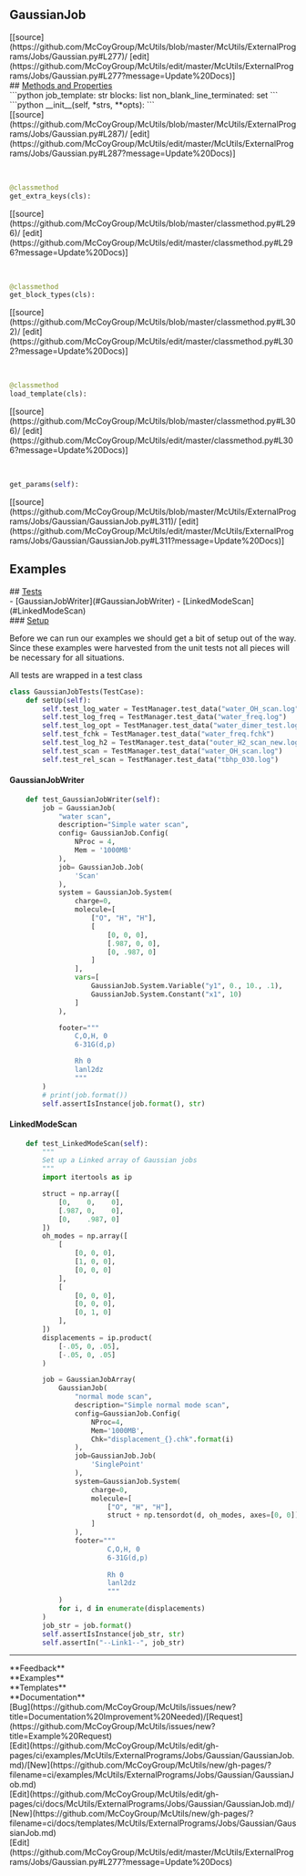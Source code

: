 ## <a id="McUtils.ExternalPrograms.Jobs.Gaussian.GaussianJob">GaussianJob</a> 

<div class="docs-source-link" markdown="1">
[[source](https://github.com/McCoyGroup/McUtils/blob/master/McUtils/ExternalPrograms/Jobs/Gaussian.py#L277)/
[edit](https://github.com/McCoyGroup/McUtils/edit/master/McUtils/ExternalPrograms/Jobs/Gaussian.py#L277?message=Update%20Docs)]
</div>









<div class="collapsible-section">
 <div class="collapsible-section collapsible-section-header" markdown="1">
## <a class="collapse-link" data-toggle="collapse" href="#methods" markdown="1"> Methods and Properties</a> <a class="float-right" data-toggle="collapse" href="#methods"><i class="fa fa-chevron-down"></i></a>
 </div>
 <div class="collapsible-section collapsible-section-body collapse show" id="methods" markdown="1">
 ```python
job_template: str
blocks: list
non_blank_line_terminated: set
```
<a id="McUtils.ExternalPrograms.Jobs.Gaussian.GaussianJob.__init__" class="docs-object-method">&nbsp;</a> 
```python
__init__(self, *strs, **opts): 
```
<div class="docs-source-link" markdown="1">
[[source](https://github.com/McCoyGroup/McUtils/blob/master/McUtils/ExternalPrograms/Jobs/Gaussian.py#L287)/
[edit](https://github.com/McCoyGroup/McUtils/edit/master/McUtils/ExternalPrograms/Jobs/Gaussian.py#L287?message=Update%20Docs)]
</div>


<a id="McUtils.ExternalPrograms.Jobs.Gaussian.GaussianJob.get_extra_keys" class="docs-object-method">&nbsp;</a> 
```python
@classmethod
get_extra_keys(cls): 
```
<div class="docs-source-link" markdown="1">
[[source](https://github.com/McCoyGroup/McUtils/blob/master/classmethod.py#L296)/
[edit](https://github.com/McCoyGroup/McUtils/edit/master/classmethod.py#L296?message=Update%20Docs)]
</div>


<a id="McUtils.ExternalPrograms.Jobs.Gaussian.GaussianJob.get_block_types" class="docs-object-method">&nbsp;</a> 
```python
@classmethod
get_block_types(cls): 
```
<div class="docs-source-link" markdown="1">
[[source](https://github.com/McCoyGroup/McUtils/blob/master/classmethod.py#L302)/
[edit](https://github.com/McCoyGroup/McUtils/edit/master/classmethod.py#L302?message=Update%20Docs)]
</div>


<a id="McUtils.ExternalPrograms.Jobs.Gaussian.GaussianJob.load_template" class="docs-object-method">&nbsp;</a> 
```python
@classmethod
load_template(cls): 
```
<div class="docs-source-link" markdown="1">
[[source](https://github.com/McCoyGroup/McUtils/blob/master/classmethod.py#L306)/
[edit](https://github.com/McCoyGroup/McUtils/edit/master/classmethod.py#L306?message=Update%20Docs)]
</div>


<a id="McUtils.ExternalPrograms.Jobs.Gaussian.GaussianJob.get_params" class="docs-object-method">&nbsp;</a> 
```python
get_params(self): 
```
<div class="docs-source-link" markdown="1">
[[source](https://github.com/McCoyGroup/McUtils/blob/master/McUtils/ExternalPrograms/Jobs/Gaussian/GaussianJob.py#L311)/
[edit](https://github.com/McCoyGroup/McUtils/edit/master/McUtils/ExternalPrograms/Jobs/Gaussian/GaussianJob.py#L311?message=Update%20Docs)]
</div>
 </div>
</div>




## Examples













<div class="collapsible-section">
 <div class="collapsible-section collapsible-section-header" markdown="1">
## <a class="collapse-link" data-toggle="collapse" href="#Tests-01f2e4" markdown="1"> Tests</a> <a class="float-right" data-toggle="collapse" href="#Tests-01f2e4"><i class="fa fa-chevron-down"></i></a>
 </div>
 <div class="collapsible-section collapsible-section-body collapse show" id="Tests-01f2e4" markdown="1">
 - [GaussianJobWriter](#GaussianJobWriter)
- [LinkedModeScan](#LinkedModeScan)

<div class="collapsible-section">
 <div class="collapsible-section collapsible-section-header" markdown="1">
### <a class="collapse-link" data-toggle="collapse" href="#Setup-aae520" markdown="1"> Setup</a> <a class="float-right" data-toggle="collapse" href="#Setup-aae520"><i class="fa fa-chevron-down"></i></a>
 </div>
 <div class="collapsible-section collapsible-section-body collapse show" id="Setup-aae520" markdown="1">
 
Before we can run our examples we should get a bit of setup out of the way.
Since these examples were harvested from the unit tests not all pieces
will be necessary for all situations.

All tests are wrapped in a test class
```python
class GaussianJobTests(TestCase):
    def setUp(self):
        self.test_log_water = TestManager.test_data("water_OH_scan.log")
        self.test_log_freq = TestManager.test_data("water_freq.log")
        self.test_log_opt = TestManager.test_data("water_dimer_test.log")
        self.test_fchk = TestManager.test_data("water_freq.fchk")
        self.test_log_h2 = TestManager.test_data("outer_H2_scan_new.log")
        self.test_scan = TestManager.test_data("water_OH_scan.log")
        self.test_rel_scan = TestManager.test_data("tbhp_030.log")
```

 </div>
</div>

#### <a name="GaussianJobWriter">GaussianJobWriter</a>
```python
    def test_GaussianJobWriter(self):
        job = GaussianJob(
            "water scan",
            description="Simple water scan",
            config= GaussianJob.Config(
                NProc = 4,
                Mem = '1000MB'
            ),
            job= GaussianJob.Job(
                'Scan'
            ),
            system = GaussianJob.System(
                charge=0,
                molecule=[
                    ["O", "H", "H"],
                    [
                        [0, 0, 0],
                        [.987, 0, 0],
                        [0, .987, 0]
                    ]
                ],
                vars=[
                    GaussianJob.System.Variable("y1", 0., 10., .1),
                    GaussianJob.System.Constant("x1", 10)
                ]
            ),

            footer="""
                C,O,H, 0
                6-31G(d,p)

                Rh 0
                lanl2dz
                """
        )
        # print(job.format())
        self.assertIsInstance(job.format(), str)
```

#### <a name="LinkedModeScan">LinkedModeScan</a>
```python
    def test_LinkedModeScan(self):
        """
        Set up a Linked array of Gaussian jobs
        """
        import itertools as ip

        struct = np.array([
            [0,    0,    0],
            [.987, 0,    0],
            [0,    .987, 0]
        ])
        oh_modes = np.array([
            [
                [0, 0, 0],
                [1, 0, 0],
                [0, 0, 0]
            ],
            [
                [0, 0, 0],
                [0, 0, 0],
                [0, 1, 0]
            ],
        ])
        displacements = ip.product(
            [-.05, 0, .05],
            [-.05, 0, .05]
        )

        job = GaussianJobArray(
            GaussianJob(
                "normal mode scan",
                description="Simple normal mode scan",
                config=GaussianJob.Config(
                    NProc=4,
                    Mem='1000MB',
                    Chk="displacement_{}.chk".format(i)
                ),
                job=GaussianJob.Job(
                    'SinglePoint'
                ),
                system=GaussianJob.System(
                    charge=0,
                    molecule=[
                        ["O", "H", "H"],
                        struct + np.tensordot(d, oh_modes, axes=[0, 0])
                    ]
                ),
                footer="""
                        C,O,H, 0
                        6-31G(d,p)
                        
                        Rh 0
                        lanl2dz
                        """
            )
            for i, d in enumerate(displacements)
        )
        job_str = job.format()
        self.assertIsInstance(job_str, str)
        self.assertIn("--Link1--", job_str)
```

 </div>
</div>






---


<div markdown="1" class="text-secondary">
<div class="container">
  <div class="row">
   <div class="col" markdown="1">
**Feedback**   
</div>
   <div class="col" markdown="1">
**Examples**   
</div>
   <div class="col" markdown="1">
**Templates**   
</div>
   <div class="col" markdown="1">
**Documentation**   
</div>
   <div class="col" markdown="1">
   
</div>
   <div class="col" markdown="1">
   
</div>
   <div class="col" markdown="1">
   
</div>
</div>
  <div class="row">
   <div class="col" markdown="1">
[Bug](https://github.com/McCoyGroup/McUtils/issues/new?title=Documentation%20Improvement%20Needed)/[Request](https://github.com/McCoyGroup/McUtils/issues/new?title=Example%20Request)   
</div>
   <div class="col" markdown="1">
[Edit](https://github.com/McCoyGroup/McUtils/edit/gh-pages/ci/examples/McUtils/ExternalPrograms/Jobs/Gaussian/GaussianJob.md)/[New](https://github.com/McCoyGroup/McUtils/new/gh-pages/?filename=ci/examples/McUtils/ExternalPrograms/Jobs/Gaussian/GaussianJob.md)   
</div>
   <div class="col" markdown="1">
[Edit](https://github.com/McCoyGroup/McUtils/edit/gh-pages/ci/docs/McUtils/ExternalPrograms/Jobs/Gaussian/GaussianJob.md)/[New](https://github.com/McCoyGroup/McUtils/new/gh-pages/?filename=ci/docs/templates/McUtils/ExternalPrograms/Jobs/Gaussian/GaussianJob.md)   
</div>
   <div class="col" markdown="1">
[Edit](https://github.com/McCoyGroup/McUtils/edit/master/McUtils/ExternalPrograms/Jobs/Gaussian.py#L277?message=Update%20Docs)   
</div>
   <div class="col" markdown="1">
   
</div>
   <div class="col" markdown="1">
   
</div>
   <div class="col" markdown="1">
   
</div>
</div>
</div>
</div>